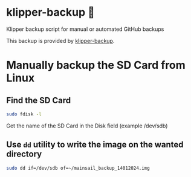 # klipper-backup 💾 
Klipper backup script for manual or automated GitHub backups 

This backup is provided by [klipper-backup](https://github.com/Staubgeborener/klipper-backup).

# Manually backup the SD Card from Linux

## Find the SD Card
```bash
sudo fdisk -l
```
Get the name of the SD Card in the Disk field (example /dev/sdb)

## Use `dd` utility to write the image on the wanted directory
```bash
sudo dd if=/dev/sdb of=~/mainsail_backup_14012024.img
